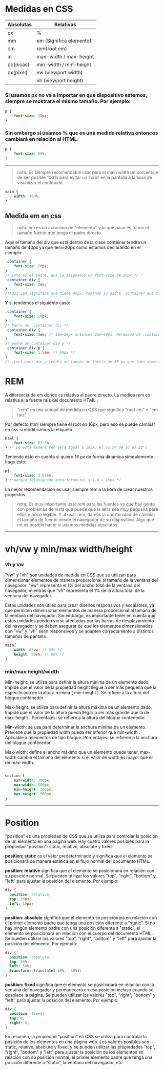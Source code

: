 # Medidas en CSS

|Absolutas | Relativas              |
|----------|------------------------|
|px        |    %                   |
|mm        |em (Significa elemento) |
|cm        |rem(root em)            |
|in        |max-width / max-height  |
|pc(picas) |min-width / min-height  |
|px(pixel) |  vw (viewport width)   |
|          |  vh (viewport height)  |



### Si usamos px no va a importar en que dispositivo estemos, siempre se mostrara el mismo tamaño. Por ejemplo:

``` css
p {
    font-size: 18px;
}

```

### Sin embargo si usamos % que es una medida relativa entonces cambiará en relación al HTML.

``` css
p {
    font-size: 50%;
} 
```
---

> nota: Es siempre recomendable usar para el main width un porcentaje de ser posible 100% para evitar un scroll en la pantalla a la hora de visualizar el contenido.

```css
main {
    width: 100%;
}
```

## Medida em en css

> nota: em es un acronimo de "elemento" y lo que hace es tomar el tamaño fuente que tenga el padre directo.

Aqui el tamaño del div que está dentro de la clase container tendrá un tamaño de 40px ya que 1em=20px como estamos declarando en el ejemplo:

```css
.container {
    font-size: 20px;
}
/* Este es el padre, que le asignamos un font-size de 20px */
.container div {
    font-size: 2em;
}
/*Aquí 2em significa que tiene 40px, tomando su padre .container que tiene 20px */
```


Y si tendemos el siguiente caso:

```css
.container {
    font-size: 20px;
}
/* Padre de .container div */
.container div {
    font-size: 2em; /* 1em=20px entonces 2em=40px. Heredado de .container */
}
/* padre de container div p */
.container div p {
    font-size: 1.5em; /* 60px */
}
/* .container div p tendrá un tamaño de fuente de 60 ya que toma como referencia su padre directo que es ".container div" y NO ".container" */
```


# REM

A diferencia de em donde es relativo al padre directo. La medida rem es relativa a la fuente raíz del documento HTML <html>. 

> "rem" es una unidad de medida en CSS que significa "root em" o "em raíz"

Por defecto html siempre tiene el root en 16px, pero eso se puede cambiar en css si modificamos la etiqueta.

``` css
html { 
    font-size: 62.5%
} /* De esta manera rem será igual a 10px. el 62.5% de 16 es 10*/
```

Teniendo esto en cuenta si quiero 16 px de forma dinamica simeplemente hago esto:

```css
p{
    font-size: 1.6rem; 
} /*porque 10(asignado anteriormente) x 1.6 = 16px */
```

La mejor recomendacion es usar siempre rem a la hora de crear nuestros proyectos.

> nota: Es muy importante usar rem para las fuentes ya que hay gente con problemas de vista que puede que la letra sea muy pequeña para ellos y poco legible. Y al usar rem, damos la oportunidad de cambiar el tamaño de fuente desde el navegador de su dispositivo. Algo que no es posible hacer si usamos medidas absolutas.
---


# vh/vw y min/max width/height

### vh y vw
"vw" y "vh" son unidades de medida en CSS que se utilizan para dimensionar elementos de manera proporcional al tamaño de la ventana del navegador. "vw" representa el 1% del ancho total de la ventana del navegador, mientras que "vh" representa el 1% de la altura total de la ventana del navegador.

Estas unidades son útiles para crear diseños responsivos y escalables, ya que permiten dimensionar elementos de manera proporcional al tamaño de la ventana del navegador. Sin embargo, es importante tener en cuenta que estas unidades pueden verse afectadas por las barras de desplazamiento del navegador y se deben asegurar de que los elementos dimensionados con "vw" y "vh" sean responsivos y se adapten correctamente a distintos tamaños de pantalla.

```css
main{
    width: 85vw; /* 85% */
    height: 80vh; /* 80% */
}
```

### min/max height/width

Min-height: se utiliza para definir la altura mínima de un elemento dado. Impide que el valor de la propiedad height llegue a ser más pequeña que la especificada en la altura mínima ( min-height ). Se refiere a la altura del bloque contenedor.

Max-height: se utiliza para definir la altura máxima de un elemento dado. Impide que el valor de la altura pueda llegar a ser más grande que la de max-height . Porcentajes: se refiere a la altura del bloque contenedor.

Min-width: se usa para determinar la anchura mínima de un elemento. Previene que la propiedad width pueda ser inferior que min-width . Aplicable a: elementos de tipo bloque. Porcentajes: se refieren a la anchura del bloque contenedor.

Max-width: define el ancho máximo que un elemento puede tener, max-width cambia el tamaño del elemento si el valor de width es mayor que el de max-width.

```css

section {
    min-width: 300px;
    max-width: 500px;
    min-height: 300px;
    max-height: 500px;
}

```

---
 

 # Position

 "position" es una propiedad de CSS que se utiliza para controlar la posición de un elemento en una página web. Hay cuatro valores posibles para la propiedad "position": static, relative, absolute y fixed.

**position: static** es el valor predeterminado y significa que el elemento se posicionará de manera estática en el flujo normal del documento HTML.

**position: relative** significa que el elemento se posicionará en relación con su posición normal. Se pueden utilizar los valores "top", "right", "bottom" y "left" para ajustar la posición del elemento. Por ejemplo:

```css
div {
  position: relative;
  top: 20px;
  left: 10px;
}
```

**position: absolute** significa que el elemento se posicionará en relación con el primer elemento padre que tenga una posición diferente a "static". Si no hay ningún elemento padre con una posición diferente a "static", el elemento se posicionará en relación con el cuerpo del documento HTML. Se pueden utilizar los valores "top", "right", "bottom" y "left" para ajustar la posición del elemento. Por ejemplo:

```css
div {
  position: absolute;
  top: 50%;
  left: 50%;
  transform: translate(-50%, -50%);
}
```
**position: fixed** significa que el elemento se posicionará en relación con la ventana del navegador y permanecerá en esa posición incluso cuando se desplace la página. Se pueden utilizar los valores "top", "right", "bottom" y "left" para ajustar la posición del elemento. Por ejemplo:

```css
div {
  position: fixed;
  top: 0;
  right: 0;
}
```
En resumen, la propiedad "position" en CSS se utiliza para controlar la posición de los elementos en una página web. Los valores posibles son static, relative, absolute y fixed, y se pueden utilizar las propiedades "top", "right", "bottom" y "left" para ajustar la posición de los elementos en relación con su posición normal, el primer elemento padre que tenga una posición diferente a "static", la ventana del navegador, etc.
